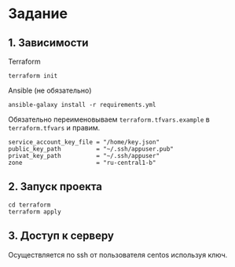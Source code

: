 # Задание
## 1. Зависимости
Terraform
```
terraform init
```
Ansible (не обязательно)
```
ansible-galaxy install -r requirements.yml
```
Обязательно переименовываем `terraform.tfvars.example` в `terraform.tfvars` и правим.
```
service_account_key_file = "/home/key.json"
public_key_path          = "~/.ssh/appuser.pub"
privat_key_path          = "~/.ssh/appuser"
zone                     = "ru-central1-b"
```
## 2. Запуск проекта
```
cd terraform
terraform apply
```
## 3. Доступ к серверу
Осуществляется по ssh от пользователя centos используя ключ.